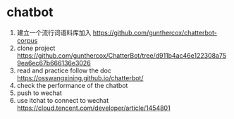 # chatbot
1. 建立一个流行词语料库加入 https://github.com/gunthercox/chatterbot-corpus
2. clone project https://github.com/gunthercox/ChatterBot/tree/d911b4ac46e122308a759ea6ec67b666136e3026
3. read and practice follow the doc https://osswangxining.github.io/chatterbot/
4. check the performance of the chatbot
5. push to wechat
6. use itchat to connect to wechat https://cloud.tencent.com/developer/article/1454801
